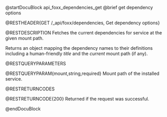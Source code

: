 @startDocuBlock api_foxx_dependencies_get
@brief get dependency options

@RESTHEADER{GET /_api/foxx/dependencies, Get dependency options}

@RESTDESCRIPTION
Fetches the current dependencies for service at the given mount path.

Returns an object mapping the dependency names to their definitions
including a human-friendly *title* and the *current* mount path (if any).

@RESTQUERYPARAMETERS

@RESTQUERYPARAM{mount,string,required}
Mount path of the installed service.

@RESTRETURNCODES

@RESTRETURNCODE{200}
Returned if the request was successful.

@endDocuBlock
